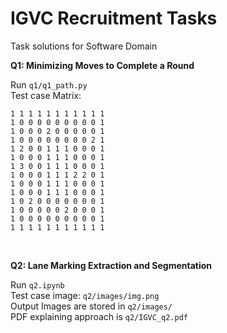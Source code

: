 # IGVC Recruitment Tasks
Task solutions for Software Domain <br>

**Q1: Minimizing Moves to Complete a Round**<br>

Run `q1/q1_path.py`
<br>
Test case Matrix:
```
1 1 1 1 1 1 1 1 1 1 1
1 0 0 0 0 0 0 0 0 0 1
1 0 0 0 2 0 0 0 0 0 1
1 0 0 0 0 0 0 0 0 2 1
1 2 0 0 1 1 1 0 0 0 1
1 0 0 0 1 1 1 0 0 0 1
1 3 0 0 1 1 1 0 0 0 1
1 0 0 0 1 1 1 2 2 0 1
1 0 0 0 1 1 1 0 0 0 1
1 0 0 0 1 1 1 0 0 0 1
1 0 2 0 0 0 0 0 0 0 1
1 0 0 0 0 0 2 0 0 0 1
1 0 0 0 0 0 0 0 0 0 1
1 1 1 1 1 1 1 1 1 1 1
```
<br>

**Q2: Lane Marking Extraction and Segmentation** <br>

Run `q2.ipynb` <br>
Test case image: `q2/images/img.png` <br>
Output Images are stored in `q2/images/` <br>
PDF explaining approach is `q2/IGVC_q2.pdf`

